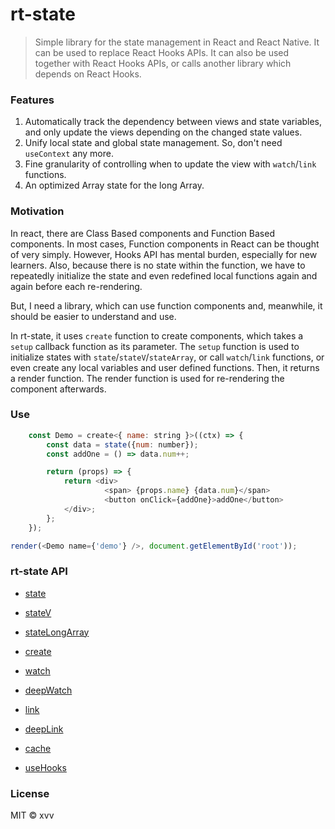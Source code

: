 # rt-state

> Simple library for the state management in React and React Native. It can be used to replace React Hooks APIs. It can also be used together with React Hooks APIs, or calls another library which depends on React Hooks.

### Features

1. Automatically track the dependency between views and state variables, and only update the views depending on the changed state values.
2. Unify local state and global state management. So, don't need `useContext` any more.
3. Fine granularity of controlling when to update the view with `watch`/`link` functions.
4. An optimized Array state for the long Array.


### Motivation

In react, there are Class Based components and Function Based components. In most cases, Function components in React can be thought of very simply. However, Hooks API has mental burden, especially for new learners. Also, because there is no state within the function, we have to repeatedly initialize the state and even redefined local functions again and again before each re-rendering. 

But, I need a library, which can use function components and, meanwhile, it should be easier to understand and use.

In rt-state, it uses `create` function to create components, which takes a `setup` callback function as its parameter. The `setup` function is used to initialize states with `state`/`stateV`/`stateArray`, or call `watch`/`link` functions, or even create any local variables and user defined functions. Then, it returns a render function. The render function is used for re-rendering the component afterwards.

### Use

```js
    const Demo = create<{ name: string }>((ctx) => {
        const data = state({num: number});
        const addOne = () => data.num++;

        return (props) => {
            return <div>
                     <span> {props.name} {data.num}</span>
                     <button onClick={addOne}>addOne</button>
            </div>;
        };
    });

render(<Demo name={'demo'} />, document.getElementById('root'));
```

### rt-state API

- [state](https://github.com/duchiporexia/rt-state#create)


- [stateV](https://github.com/duchiporexia/rt-state#stateV)


- [stateLongArray](https://github.com/duchiporexia/rt-state#stateLongArray)

- [create](https://github.com/duchiporexia/rt-state#create)

- [watch](https://github.com/duchiporexia/rt-state#watch)

- [deepWatch](https://github.com/duchiporexia/rt-state#deepWatch)

- [link](https://github.com/duchiporexia/rt-state#link)

- [deepLink](https://github.com/duchiporexia/rt-state#deepLink)

- [cache](https://github.com/duchiporexia/rt-state#cache)

- [useHooks](https://github.com/duchiporexia/rt-state#useHooks)


### License

MIT © xvv
